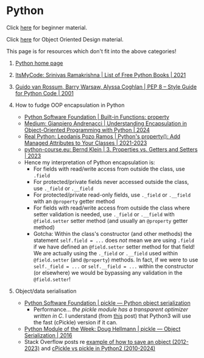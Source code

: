 # Python

Click [here](../coding/beginner-programming-courses.md) for beginner material.

Click [here](../coding/object-oriented-design.md) for Object Oriented Design material.


This page is for resources which don't fit into the above categories!

1. [Python home page](https://www.python.org/)

1. [ItsMyCode: Srinivas Ramakrishna | List of Free Python Books | 2021](https://itsmycode.com/list-of-free-python-books/)

1. [Guido van Rossum, Barry Warsaw, Alyssa Coghlan | PEP 8 – Style Guide for Python Code | 2001](https://peps.python.org/pep-0008/)

1. How to fudge OOP encapsulation in Python
   - [Python Software Foundation | Built-in Functions: property](https://docs.python.org/3/library/functions.html#property)
   - [Medium: Gianpiero Andrenacci | Understanding Encapsulation in Object-Oriented Programming with Python | 2024](https://medium.com/data-bistrot/understanding-encapsulation-in-object-oriented-programming-with-python-b7a65c994902)
   - [Real Python: Leodanis Pozo Ramos | Python's property(): Add Managed Attributes to Your Classes | 2021-2023](https://realpython.com/python-property/)
   - [python-course.eu: Bernd Klein | 3. Properties vs. Getters and Setters | 2023](https://python-course.eu/oop/properties-vs-getters-and-setters.php)
   - Hence my interpretation of Python encapsulation is:
     * For fields with read/write access from outside the class, use `.field`
     * For protected/private fields never accessed outside the class, use `._field` or `.__field`
     * For protected/private read-only fields, use `._field` or `.__field` with an `@property` getter method
     * For fields with read/write access from outside the class where setter validation is needed, use
       `._field` or `.__field` with `@field.setter` setter method (and usually an `@property` getter method)
     * Gotcha: Within the class's constructor (and other methods) the statement `self.field = ...`
       does *not* mean we are using `.field` if we have defined an `@field.setter` setter method
       for that field! We are actually using the `._field` or `.__field` used within `@field.setter`
       (and `@property`) methods. In fact, if we were to use `self._field = ...` or `self.__field = ...`
       within the constructor (or elsewhere) we would be bypassing any validation in the `@field.setter`!

1. Object/data serialisation
   - [Python Software Foundation | pickle — Python object serialization](https://docs.python.org/3/library/pickle.html#module-pickle)
     * Performance... *the pickle module has a transparent optimizer written in C*.
       I understand (from [this](https://askubuntu.com/questions/742782/how-to-install-cpickle-on-python-3-4) post)
       that Python3 will use the fast (cPickle) version if it can.
   - [Python Module of the Week: Doug Hellmann | pickle — Object Serialization | 2016](https://pymotw.com/3/pickle/index.html)
   - Stack Overflow posts re
     [example of how to save an object (2012-2023)](https://stackoverflow.com/questions/11218477/how-can-i-use-pickle-to-save-a-dict-or-any-other-python-object/33245595)
     and 
     [cPickle vs pickle in Python2 (2010-2024)](https://stackoverflow.com/questions/4529815/saving-an-object-data-persistence)

